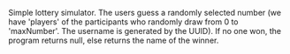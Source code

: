 Simple lottery simulator. The users guess a randomly selected number (we have 'players' of the participants who randomly draw from 0 to 'maxNumber'. 
The username is generated by the UUID). If no one won, the program returns null, else returns the name of the winner.
